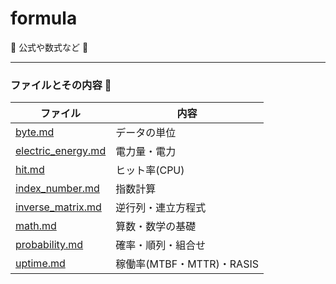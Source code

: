 # formula

:dog: 公式や数式など :dog:

---

### ファイルとその内容 :dog:

| ファイル                                 | 内容                      |
|------------------------------------------|---------------------------|
| [byte.md](byte.md)                       | データの単位              |
| [electric_energy.md](electric_energy.md) | 電力量・電力              |
| [hit.md](hit.md)                         | ヒット率(CPU)             |
| [index_number.md](index_number.md)       | 指数計算                  |
| [inverse_matrix.md](inverse_matrix.md)   | 逆行列・連立方程式        |
| [math.md](math.md)                       | 算数・数学の基礎          |
| [probability.md](probability.md)         | 確率・順列・組合せ        |
| [uptime.md](uptime.md)                   | 稼働率(MTBF・MTTR)・RASIS |

